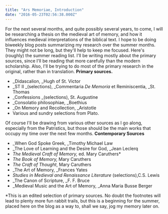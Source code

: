 ```yaml
---
title: "Ars Memoriae, Introduction"
date: "2016-05-23T02:56:38.000Z"
---
```

For the next several months, and quite possibly several years, to come, I will be researching a thesis on the medieval art of memory, and how it influences medieval interpretations of the biblical text. I hope to be doing biweekly blog posts summarizing my research over the summer months.  They might not be long, but they'll help to keep me focused. Here's (roughly) the summer reading list.  I'll be writing mostly about the primary sources, since I'll be reading that more carefully than the modern scholarship.  Also, I'll be trying to do most of the primary research in the original, rather than in translation. **Primary sources.**

*   _Didascalion, _Hugh of St. Victor
*   _ST II _(selections), _Commentaria _De Memoria_ et Reminiscentia, _St. Thomas
*   _Confessions _(selections), St. Augustine
*   _Consolatio philosophiae, _Boethius
*   _On Memory and Recollection, _Aristotle
*   Various and sundry selections from Plato.

Of course I'll be drawing from various other sources as I go along, especially from the Patristics, but those should be the main works that occupy my time over the next few months. **Contemporary Sources**

*   _When God Spoke Greek, _Timothy Michael Law
*   _The Love of Learning and the Desire for God, _Jean Leclerq
*   _The Medieval Craft of Memory,_ ed. Mary Caruthers\*
*   _The Book of Memory,_ Mary Caruthers
*   _The Craft of Thought_, Mary Caruthers
*   _The Art of Memory, _Frances Yates
*   _Studies in Medieval and Renaissance Literature_ (selections),C.S. Lewis
*   _The Canon of Scripture, _F. F. Bruce
*   _Medieval Music and the Art of Memory, _Anna Maria Busse Berger

\*This is an edited selection of primary sources. No doubt the footnotes will lead to plenty more fun rabbit trails, but this is a beginning for the summer, placed here on the blog as a way to, shall we say, jog my memory later on.